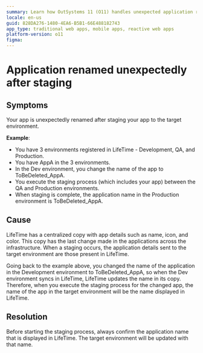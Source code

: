 ```yaml
---
summary: Learn how OutSystems 11 (O11) handles unexpected application renaming after staging due to centralized app details in LifeTime.
locale: en-us
guid: 828DA276-1480-4EA6-B5B1-66E488182743
app_type: traditional web apps, mobile apps, reactive web apps
platform-version: o11
figma:
---
```


# Application renamed unexpectedly after staging 

## Symptoms

Your app is unexpectedly renamed after staging your app to the target environment.

**Example**:

- You have 3 environments registered in LifeTime - Development, QA, and Production.
- You have AppA in the 3 environments.
- In the Dev environment, you change the name of the app to ToBeDeleted_AppA.
- You execute the staging process (which includes your app) between the QA and Production environments.
- When staging is complete, the application name in the Production environment is ToBeDeleted_AppA.

## Cause

LifeTime has a centralized copy with app details such as name, icon, and color. This copy has the last change made in the applications across the infrastructure. When a staging occurs, the application details sent to the target environment are those present in LifeTime.

Going back to the example above, you changed the name of the application in the Development environment to ToBeDeleted_AppA, so when the Dev environment syncs in LifeTime, LifeTime updates the name in its copy. Therefore, when you execute the staging process for the changed app, the name of the app in the target environment will be the name displayed in LifeTime.

## Resolution

Before starting the staging process, always confirm the application name that is displayed in LifeTime. The target environment will be updated with that name.

